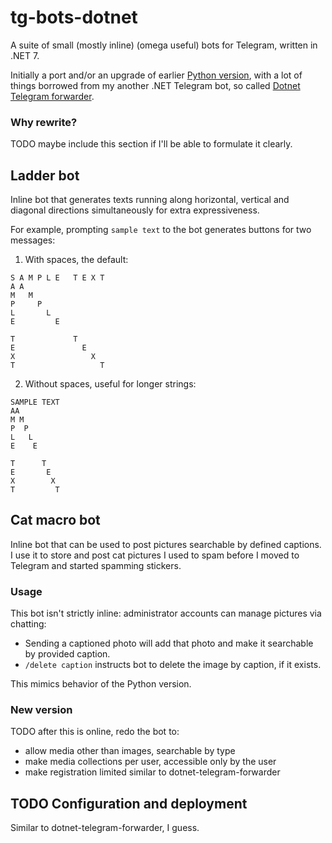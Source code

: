 # tg-bots-dotnet
A suite of small (mostly inline) (omega useful) bots for Telegram, written in .NET 7.

Initially a port and/or an upgrade of earlier [Python version](https://github.com/bnfour/tg-bots), with a lot of things borrowed from my another .NET Telegram bot, so called [Dotnet Telegram forwarder](https://github.com/bnfour/dotnet-telegram-forwarder).

### Why rewrite?
TODO maybe include this section if I'll be able to formulate it clearly.

## Ladder bot
Inline bot that generates texts running along horizontal, vertical and diagonal directions simultaneously for extra expressiveness.

For example, prompting `sample text` to the bot generates buttons for two messages:
1. With spaces, the default:
```
S A M P L E   T E X T
A A
M   M
P     P
L       L
E         E

T             T
E               E
X                 X
T                   T
```

2. Without spaces, useful for longer strings:
```
SAMPLE TEXT
AA
M M
P  P
L   L
E    E

T      T
E       E
X        X
T         T
```

## Cat macro bot
Inline bot that can be used to post pictures searchable by defined captions. I use it to store and post cat pictures I used to spam before I moved to Telegram and started spamming stickers.

### Usage
This bot isn't strictly inline: administrator accounts can manage pictures via chatting:
- Sending a captioned photo will add that photo and make it searchable by provided caption.
- `/delete caption` instructs bot to delete the image by caption, if it exists.

This mimics behavior of the Python version.

### New version
TODO after this is online, redo the bot to:
- allow media other than images, searchable by type
- make media collections per user, accessible only by the user
- make registration limited similar to dotnet-telegram-forwarder

## TODO Configuration and deployment
Similar to dotnet-telegram-forwarder, I guess.
